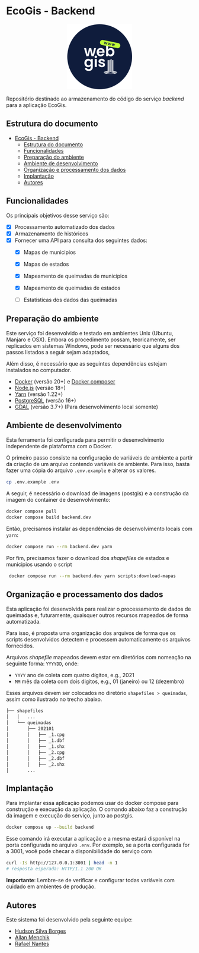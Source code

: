 # EcoGis - Backend

<p align="center">
  <img src="logo.svg" height="175px" />
</p>

Repositório destinado ao armazenamento do código do serviço *backend* para a aplicação EcoGis.


## Estrutura do documento

- [EcoGis - Backend](#ecogis---backend)
  - [Estrutura do documento](#estrutura-do-documento)
  - [Funcionalidades](#funcionalidades)
  - [Preparação do ambiente](#preparação-do-ambiente)
  - [Ambiente de desenvolvimento](#ambiente-de-desenvolvimento)
  - [Organização e processamento dos dados](#organização-e-processamento-dos-dados)
  - [Implantação](#implantação)
  - [Autores](#autores)


## Funcionalidades

Os principais objetivos desse serviço são:

- [x] Processamento automatizado dos dados
- [x] Armazenamento de históricos
- [x] Fornecer uma API para consulta dos seguintes dados:
  - [x] Mapas de municipios
  - [x] Mapas de estados
  - [x] Mapeamento de queimadas de municípios
  - [x] Mapeamento de queimadas de estados
  - [ ] Estatisticas dos dados das queimadas


## Preparação do ambiente

Este serviço foi desenvolvido e testado em ambientes Unix (Ubuntu, Manjaro e OSX). Embora os procedimento possam, teoricamente, ser replicados em sistemas Windows, pode ser necessário que alguns dos passos listados a seguir sejam adaptados,

Além disso, é necessário que as seguintes dependências estejam instalados no computador.

- [Docker](https://www.docker.com/) (versão 20+) e [Docker composer](https://docs.docker.com/compose/)
- [Node.js](https://nodejs.org/) (versão 18+)
- [Yarn](https://yarnpkg.com/) (versão 1.22+)
- [PostgreSQL](https://www.postgresql.org/) (versão 16+)
- [GDAL](https://gdal.org/) (versão 3.7+) (Para desenvolvimento local somente)


## Ambiente de desenvolvimento

Esta ferramenta foi configurada para permitir o desenvolvimento independente de plataforma com o Docker. 

O primeiro passo consiste na configuração de variáveis de ambiente a partir da criação de um arquivo contendo variáveis de ambiente. Para isso, basta fazer uma cópia do arquivo `.env.example` e alterar os valores.

```sh
cp .env.example .env
```

A seguir, é necessário o download de imagens (postgis) e a construção da imagem do container de desenvolvimento:

```sh
docker compose pull
docker compose build backend.dev
```

Então, precisamos instalar as dependências de desenvolvimento locais com `yarn`:

```sh
docker compose run --rm backend.dev yarn
```

Por fim, precisamos fazer o download dos *shapefiles*  de estados e municipios usando o script 

```sh
 docker compose run --rm backend.dev yarn scripts:download-mapas
```

## Organização e processamento dos dados

Esta aplicação foi desenvolvida para realizar o processamento de dados de queimadas e, futuramente, quaisquer outros recursos mapeados de forma automatizada.

Para isso, é proposta uma organização dos arquivos de forma que os scripts desenvolvidos detectem e processem automaticamente os arquivos fornecidos.

Arquivos *shapefile* mapeados devem estar em diretórios com nomeação na seguinte forma: `YYYYDD`, onde:

- `YYYY` ano de coleta com quatro dígitos, e.g., 2021
- `MM` mês da coleta com dois digitos, e.g., 01 (janeiro) ou 12 (dezembro)

Esses arquivos devem ser colocados no diretório `shapefiles > queimadas`, assim como ilustrado no trecho abaixo.

```
├── shapefiles
│   │   ...
│   └── queimadas
│       ├── 202101
│       │   ├── _1.cpg
│       │   ├── _1.dbf
│       │   ├── _1.shx
│       │   ├── _2.cpg
│       │   ├── _2.dbf
│       │   ├── _2.shx
│       ...
```


## Implantação

Para implantar essa aplicação podemos usar do docker compose para construção e execução da aplicação. O comando abaixo faz a construção da imagem e execução do serviço, junto ao postgis.

```sh
docker compose up --build backend
```

Esse comando irá executar a aplicação e a mesma estará disponível na porta configurada no arquivo `.env`. Por exemplo, se a porta configurada for a 3001, você pode checar a disponibilidade do serviço com

```sh
curl -Is http://127.0.0.1:3001 | head -n 1
# resposta esperada: HTTP/1.1 200 OK
```

**Importante**: Lembre-se de verificar e configurar todas variáveis com cuidado em ambientes de produção.


## Autores

Este sistema foi desenvolvido pela seguinte equipe:

- [Hudson Silva Borges](https://github.com/hsborges)
- [Allan Menchik](https://github.com/Menchik)
- [Rafael Nantes](https://github.com/rafael-torres-nantes)